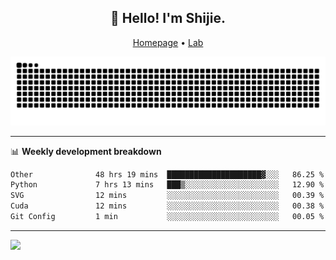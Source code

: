 <h2 align="center">👋 Hello! I'm Shijie.</h2>
<p align="center">
  <a href="https://xu-shi-jie.github.io"> Homepage</a> •
  <a href="https://onodalab.ees.hokudai.ac.jp"> Lab </a>
</p>

![Snake animation](https://github.com/xu-shi-jie/xu-shi-jie/blob/output/github-snake.svg)


-------

📊 **Weekly development breakdown**
<!--START_SECTION:waka-->

```txt
Other              48 hrs 19 mins  █████████████████████▓░░░   86.25 %
Python             7 hrs 13 mins   ███▒░░░░░░░░░░░░░░░░░░░░░   12.90 %
SVG                12 mins         ░░░░░░░░░░░░░░░░░░░░░░░░░   00.39 %
Cuda               12 mins         ░░░░░░░░░░░░░░░░░░░░░░░░░   00.38 %
Git Config         1 min           ░░░░░░░░░░░░░░░░░░░░░░░░░   00.05 %
```

<!--END_SECTION:waka-->

-------
![](https://komarev.com/ghpvc/?username=xu-shi-jie&style=flat-square&color=blue) 
